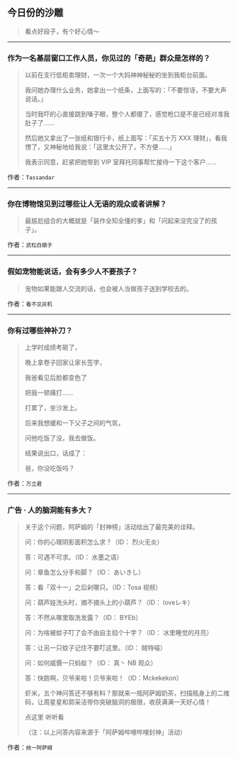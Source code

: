 ## 今日份的沙雕

> 看点好段子，有个好心情～


 
---

### 作为一名基层窗口工作人员，你见过的「奇葩」群众是怎样的？

> 以前在支行低柜卖理财，一次一个大妈神神秘秘的坐到我柜台前面。
> 
> 我问她办理什么业务，她拿出一个纸条，上面写的：「不要惊讶，不要大声说话。」
> 
> 当时我吓的心直接跳到嗓子眼，整个人都傻了，感觉枪口是不是已经对准我肚子了……
> 
> 然后她又拿出了一张纸和银行卡，纸上面写：「买五十万 XXX 理财」，看我愣了，又神秘地给我说：「这里太公开了，不方便……」
> 
> 我表示同意，赶紧把她带到 VIP 室拜托同事帮忙接待一下这个客户……


作者：`Tassandar`

---

### 你在博物馆见到过哪些让人无语的观众或者讲解？

> 最尴尬组合的大概就是「装作全知全懂的爹」和「问起来没完没了的孩子」。


作者：`武松白娘子`

---

### 假如宠物能说话，会有多少人不要孩子？

> 宠物如果能跟人交流的话，也会被人当做孩子送到学校去的。


作者：`看不见灰机`

---

### 你有过哪些神补刀？

> 上学时成绩考砸了，
> 
> 晚上拿卷子回家让家长签字，
> 
> 我爸看见后脸都变色了
> 
> 把我一顿痛打……
> 
> 打累了，坐沙发上。
> 
> 后来我想缓和一下父子之间的气氛，
> 
> 问他吃饭了没，我去做饭。
> 
> 结果说出口，话成了：
> 
> 爸，你没吃饭吗？


作者：`万立君`

---

### 广告 · 人的脑洞能有多大？

> 关于这个问题，阿萨姆的「封神榜」活动给出了最完美的诠释。
> 
> 问：你的心理阴影面积怎么求？（ID： 烈火无炎）
> 
> 答：可遇不可求。（ID： 水墨之语）
> 
> 问：章鱼怎么分手和脚？（ID： あいきし）
> 
> 答：看「双十一」之后剁哪只。（ID：Tosa 视频）
> 
> 问：葫芦娃洗头时，摘不摘头上的小葫芦？（ID： loveレキ）
> 
> 答：不然从哪里取洗发露？（ID： BYEb）
> 
> 问：为啥被蚊子叮了会不由自主掐个十字？（ID： 冰里睡觉的月亮）
> 
> 答：让另一只蚊子记住不要叮这里。（ID： 贼特喵）
> 
> 问：如何威慑一只蚂蚁？（ID： 真丶 NB 观众）
> 
> 答：快跑啊，贝爷来啦！贝爷来啦！（ID：Mckekekon）
> 
> 虾米，五个神问答还不够有料？那就来一瓶阿萨姆奶茶，扫描瓶身上的二维码，让周星星和郭采洁带你突破脑洞的极限，收获满满一天好心情！
> 
> 点这里 听听看
> 
> （注：以上问答内容来源于「阿萨姆哔哩哔哩封神」活动）


作者：`统一阿萨姆`